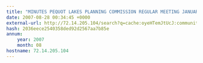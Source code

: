 ```yaml
---
title: "MINUTES PEQUOT LAKES PLANNING COMMISSION REGULAR MEETING JANUARY 18, 2007"
date: 2007-08-28 00:34:45 +0000
external-url: http://72.14.205.104/search?q=cache:oyeHTemJtUcJ:communitygrowth.com/client_files/documents/PL//PL_min_011807.pdf+nordenstua,+pequot+lake&hl=en&ct=clnk&cd=3&gl=us&client=firefox-a
hash: 2036eece2540358ded92d2567aa7b85e
annum:
    year: 2007
    month: 08
hostname: 72.14.205.104
---
```



